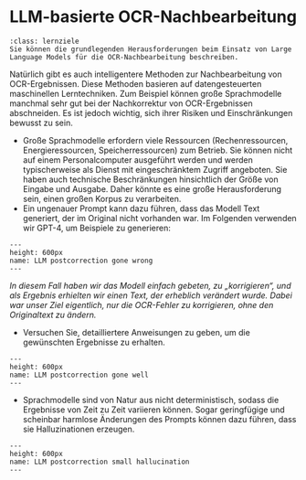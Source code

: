 # LLM-basierte OCR-Nachbearbeitung
```{admonition} Feinlernziel(e) dieses Kapitels
:class: lernziele
Sie können die grundlegenden Herausforderungen beim Einsatz von Large Language Models für die OCR-Nachbearbeitung beschreiben.
```

Natürlich gibt es auch intelligentere Methoden zur Nachbearbeitung von OCR-Ergebnissen. Diese Methoden basieren auf datengesteuerten maschinellen Lerntechniken. Zum Beispiel können große Sprachmodelle manchmal sehr gut bei der Nachkorrektur von OCR-Ergebnissen abschneiden. Es ist jedoch wichtig, sich ihrer Risiken und Einschränkungen bewusst zu sein.

* Große Sprachmodelle erfordern viele Ressourcen (Rechenressourcen, Energieressourcen, Speicherressourcen) zum Betrieb. Sie können nicht auf einem Personalcomputer ausgeführt werden und werden typischerweise als Dienst mit eingeschränktem Zugriff angeboten. Sie haben auch technische Beschränkungen hinsichtlich der Größe von Eingabe und Ausgabe. Daher könnte es eine große Herausforderung sein, einen großen Korpus zu verarbeiten.
* Ein ungenauer Prompt kann dazu führen, dass das Modell Text generiert, der im Original nicht vorhanden war. Im Folgenden verwenden wir GPT-4, um Beispiele zu generieren:

```{figure} ../assets/images/llm_postcorr_bad.png
---
height: 600px
name: LLM postcorrection gone wrong
---
```

*In diesem Fall haben wir das Modell einfach gebeten, zu „korrigieren“, und als Ergebnis erhielten wir einen Text, der erheblich verändert wurde. Dabei war unser Ziel eigentlich, nur die OCR-Fehler zu korrigieren, ohne den Originaltext zu ändern.*

* Versuchen Sie, detailliertere Anweisungen zu geben, um die gewünschten Ergebnisse zu erhalten.

```{figure} ../assets/images/llm_postcorr_good.png
---
height: 600px
name: LLM postcorrection gone well
---
```
* Sprachmodelle sind von Natur aus nicht deterministisch, sodass die Ergebnisse von Zeit zu Zeit variieren können. Sogar geringfügige und scheinbar harmlose Änderungen des Prompts können dazu führen, dass sie Halluzinationen erzeugen.


```{figure} ../assets/images/llm_postcorr_hallucinates.png
---
height: 600px
name: LLM postcorrection small hallucination
---
```



